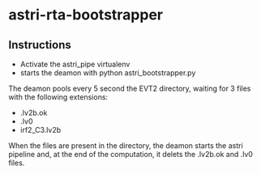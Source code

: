 # astri-rta-bootstrapper

## Instructions

* Activate the astri_pipe virtualenv
* starts the deamon with python astri_bootstrapper.py

The deamon pools every 5 second the EVT2 directory,  waiting for 3 files with the following extensions:
* .lv2b.ok
* .lv0
* irf2_C3.lv2b

When the files are present in the directory, the deamon starts the astri pipeline and, at the end of the computation, it delets the .lv2b.ok and .lv0 files.
